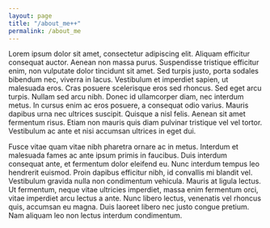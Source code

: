 ```yaml
---
layout: page
title: "/about_me++"
permalink: /about_me
---
```


 Lorem ipsum dolor sit amet, consectetur adipiscing elit. Aliquam efficitur consequat auctor. Aenean non massa purus. Suspendisse tristique efficitur enim, non vulputate dolor tincidunt sit amet. Sed turpis justo, porta sodales bibendum nec, viverra in lacus. Vestibulum et imperdiet sapien, ut malesuada eros. Cras posuere scelerisque eros sed rhoncus. Sed eget arcu turpis. Nullam sed arcu nibh. Donec id ullamcorper diam, nec interdum metus. In cursus enim ac eros posuere, a consequat odio varius. Mauris dapibus urna nec ultrices suscipit. Quisque a nisl felis. Aenean sit amet fermentum risus. Etiam non mauris quis diam pulvinar tristique vel vel tortor. Vestibulum ac ante et nisi accumsan ultrices in eget dui.

Fusce vitae quam vitae nibh pharetra ornare ac in metus. Interdum et malesuada fames ac ante ipsum primis in faucibus. Duis interdum consequat ante, et fermentum dolor eleifend eu. Nunc interdum tempus leo hendrerit euismod. Proin dapibus efficitur nibh, id convallis mi blandit vel. Vestibulum gravida nulla non condimentum vehicula. Mauris at ligula lectus. Ut fermentum, neque vitae ultricies imperdiet, massa enim fermentum orci, vitae imperdiet arcu lectus a ante. Nunc libero lectus, venenatis vel rhoncus quis, accumsan eu magna. Duis laoreet libero nec justo congue pretium. Nam aliquam leo non lectus interdum condimentum. 